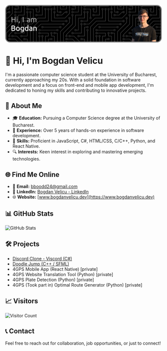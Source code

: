 ![Header](./github-header-image.png)

# 👋 Hi, I'm Bogdan Velicu

I'm a passionate computer science student at the University of Bucharest, currently approaching my 20s. With a solid foundation in software development and a focus on front-end and mobile app development, I'm dedicated to honing my skills and contributing to innovative projects.

## 🚀 About Me

- 🎓 **Education:** Pursuing a Computer Science degree at the University of Bucharest.
- 🌱 **Experience:** Over 5 years of hands-on experience in software development.
- 💼 **Skills:** Proficient in JavaScript, C#, HTML/CSS, C/C++, Python, and React Native.
- 🔍 **Interests:** Keen interest in exploring and mastering emerging technologies.

## 🌐 Find Me Online

- 📧 **Email:** [bboodd24@gmail.com](mailto:bboodd24@gmail.com)
- 💼 **LinkedIn:** [Bogdan Velicu - LinkedIn](https://www.linkedin.com/in/bogdan-velicu-7882291b4/)
- 🌐 **Website:** [www.bogdanvelicu.dev](https://www.bogdanvelicu.dev)

## 📊 GitHub Stats

![GitHub Stats](https://github-readme-stats.vercel.app/api?username=bogdan-velicu&show_icons=true&hide_border=true)

## 🛠️ Projects

- [Discord Clone - Viscord (C#)](https://github.com/bogdan-velicu/Viscord)
- [Doodle Jump (C++ / SFML)](https://github.com/bogdan-velicu/Doodle_Jump_SFML)
- 4GPS Mobile App (React Native) [private]
- 4GPS Website Translation Tool (Python) [private]
- 4GPS Plate Detection (Python) [private]
- 4GPS (Took part in) Optimal Route Generator (Python) [private]

## 📈 Visitors

![Visitor Count](https://profile-counter.glitch.me/bogdan-velicu/count.svg)

## 📞 Contact

Feel free to reach out for collaboration, job opportunities, or just to connect!
